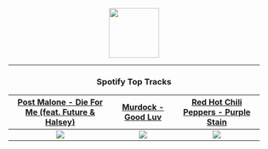 <p align="center">
  <a href="https://www.tobiasmichael.de">
    <img src="https://tobiasmichael.de/assets/logo.gif" width="100" height="100"/>
  </a>
</p>

---

<h3 align="center">Spotify Top Tracks</h3>

[Post Malone - Die For Me (feat. Future & Halsey)](https://open.spotify.com/track/2C6WXnmZ66tHhHlnvwePiK)|[Murdock - Good Luv](https://open.spotify.com/track/7AdgjwadtJOQ2jI9KgLXDd)|[Red Hot Chili Peppers - Purple Stain](https://open.spotify.com/track/0tGkxA0oybkQ3iR6LLXPjZ)
:---:|:----:|:----:
<img src="https://i.scdn.co/image/ab67616d00001e029478c87599550dd73bfa7e02"/>|<img src="https://i.scdn.co/image/ab67616d00001e02508866f5b64195476286873d"/>|<img src="https://i.scdn.co/image/ab67616d00001e0294d08ab63e57b0cae74e8595"/>